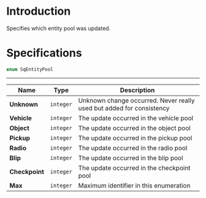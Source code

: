 # Introduction

Specifies which entity pool was updated.

# Specifications

```js
enum SqEntityPool
```

----

| Name | Type | Description |
|---|---|---|
| **Unknown** | `integer` | Unknown change occurred. Never really used but added for consistency |
| **Vehicle** | `integer` | The update occurred in the vehicle pool |
| **Object** | `integer` | The update occurred in the object pool |
| **Pickup** | `integer` | The update occurred in the pickup pool |
| **Radio** | `integer` | The update occurred in the radio pool |
| **Blip** | `integer` | The update occurred in the blip pool |
| **Checkpoint** | `integer` | The update occurred in the checkpoint pool |
| **Max** | `integer` | Maximum identifier in this enumeration |
